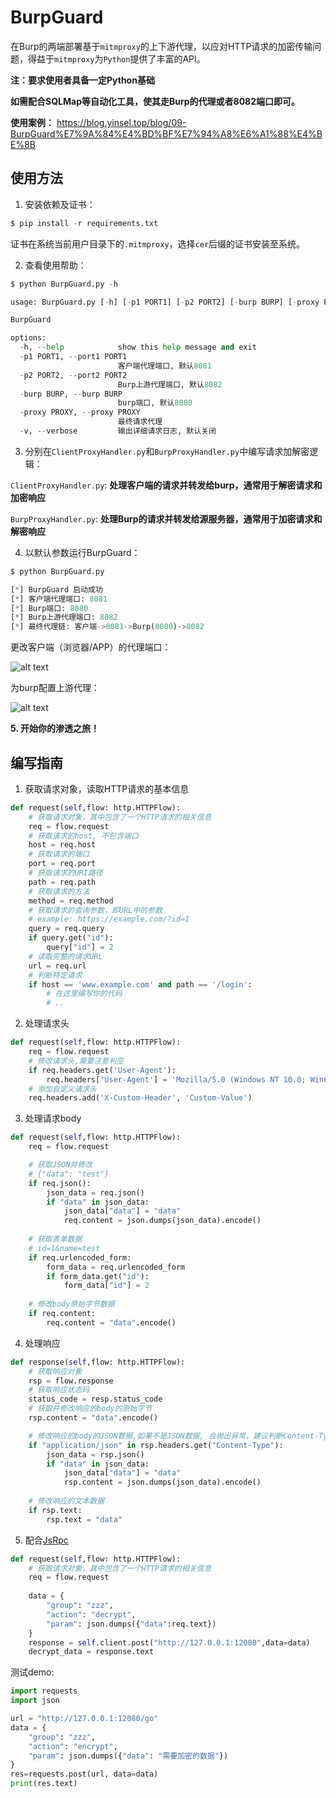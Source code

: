 # BurpGuard

在Burp的两端部署基于`mitmproxy`的上下游代理，以应对HTTP请求的加密传输问题，得益于`mitmproxy`为`Python`提供了丰富的API。

**注：要求使用者具备一定Python基础**

**如需配合SQLMap等自动化工具，使其走Burp的代理或者8082端口即可。**

**使用案例：** https://blog.yinsel.top/blog/09-BurpGuard%E7%9A%84%E4%BD%BF%E7%94%A8%E6%A1%88%E4%BE%8B
## 使用方法
1. 安装依赖及证书：

```python
$ pip install -r requirements.txt
```

证书在系统当前用户目录下的`.mitmproxy`，选择`cer`后缀的证书安装至系统。

2. 查看使用帮助：

```python
$ python BurpGuard.py -h

usage: BurpGuard.py [-h] [-p1 PORT1] [-p2 PORT2] [-burp BURP] [-proxy PROXY] [-v]

BurpGuard

options:
  -h, --help            show this help message and exit
  -p1 PORT1, --port1 PORT1
                        客户端代理端口, 默认8081
  -p2 PORT2, --port2 PORT2
                        Burp上游代理端口, 默认8082
  -burp BURP, --burp BURP
                        burp端口, 默认8080
  -proxy PROXY, --proxy PROXY
                        最终请求代理
  -v, --verbose         输出详细请求日志, 默认关闭
```
3. 分别在`ClientProxyHandler.py`和`BurpProxyHandler.py`中编写请求加解密逻辑：

`ClientProxyHandler.py`: **处理客户端的请求并转发给burp，通常用于解密请求和加密响应**

`BurpProxyHandler.py`: **处理Burp的请求并转发给源服务器，通常用于加密请求和解密响应**

4. 以默认参数运行BurpGuard：
```python
$ python BurpGuard.py

[*] BurpGuard 启动成功
[*] 客户端代理端口: 8081
[*] Burp端口: 8080
[*] Burp上游代理端口: 8082
[*] 最终代理链: 客户端->8081->Burp(8080)->8082
```

更改客户端（浏览器/APP）的代理端口：

![alt text](./assets/1.png)

为burp配置上游代理：

![alt text](./assets/2.png)

**5. 开始你的渗透之旅！**

## 编写指南

1. 获取请求对象，读取HTTP请求的基本信息
```python
def request(self,flow: http.HTTPFlow):
    # 获取请求对象，其中包含了一个HTTP请求的相关信息
    req = flow.request
    # 获取请求的host, 不包含端口
    host = req.host
    # 获取请求的端口
    port = req.port
    # 获取请求的URI路径
    path = req.path
    # 获取请求的方法
    method = req.method
    # 获取请求的查询参数，即URL中的参数
    # example: https://example.com/?id=1
    query = req.query
    if query.get("id"):
        query["id"] = 2
    # 读取完整的请求URL
    url = req.url
    # 判断特定请求
    if host == 'www.example.com' and path == '/login':
        # 在这里编写你的代码
        # ..
```
2. 处理请求头
```python
def request(self,flow: http.HTTPFlow):
    req = flow.request
    # 修改请求头,需要注意判空
    if req.headers.get('User-Agent'): 
        req.headers['User-Agent'] = 'Mozilla/5.0 (Windows NT 10.0; Win64; x64) AppleWebKit/537.36 (KHTML, like Gecko) Chrome/80.0.3987.132 Safari/537.36'
    # 添加自定义请求头
    req.headers.add('X-Custom-Header', 'Custom-Value')
```

3. 处理请求body
```python
def request(self,flow: http.HTTPFlow):
    req = flow.request

    # 获取JSON并修改
    # {"data": "test"}
    if req.json():
        json_data = req.json()
        if "data" in json_data:
            json_data["data"] = "data"
            req.content = json.dumps(json_data).encode()
    
    # 获取表单数据
    # id=1&name=test
    if req.urlencoded_form:
        form_data = req.urlencoded_form
        if form_data.get("id"):
            form_data["id"] = 2
    
    # 修改body原始字节数据
    if req.content:
        req.content = "data".encode()
```
4. 处理响应
```python
def response(self,flow: http.HTTPFlow):
    # 获取响应对象
    rsp = flow.response
    # 获取响应状态码
    status_code = resp.status_code
    # 获取并修改响应的body的原始字节
    rsp.content = "data".encode()

    # 修改响应的body的JSON数据,如果不是JSON数据, 会抛出异常，建议判断Content-Type
    if "application/json" in rsp.headers.get("Content-Type"):
        json_data = rsp.json()
        if "data" in json_data:
            json_data["data"] = "data"
            rsp.content = json.dumps(json_data).encode()
    
    # 修改响应的文本数据
    if rsp.text:
        rsp.text = "data"
```
5. 配合[JsRpc](https://github.com/jxhczhl/JsRpc)
```python
def request(self,flow: http.HTTPFlow):
    # 获取请求对象，其中包含了一个HTTP请求的相关信息
    req = flow.request
    
    data = {
        "group": "zzz",
        "action": "decrypt",
        "param": json.dumps({"data":req.text})
    }
    response = self.client.post("http://127.0.0.1:12080",data=data)
    decrypt_data = response.text
```
测试demo: 
```python
import requests
import json

url = "http://127.0.0.1:12080/go"
data = {
    "group": "zzz",
    "action": "encrypt",
    "param": json.dumps({"data": "需要加密的数据"})
}
res=requests.post(url, data=data)
print(res.text)
```

